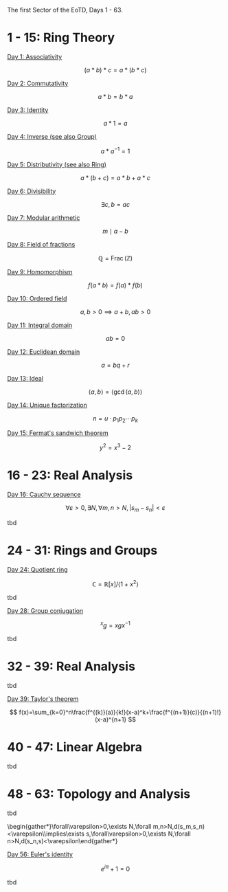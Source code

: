 The first Sector of the EoTD, Days 1 - 63.

# 1 - 15: Ring Theory

[Day 1: Associativity](0-63/0001.md)

$$ (a*b)*c=a*(b*c) $$

[Day 2: Commutativity](0-63/0002.md)

$$ a*b=b*a $$

[Day 3: Identity](0-63/0003.md)

$$ a*1=a $$

[Day 4: Inverse (see also Group)](0-63/0004.md)

$$ a*a^{-1}=1 $$

[Day 5: Distributivity (see also Ring)](0-63/0005.md)

$$ a*(b+c)=a*b+a*c $$

[Day 6: Divisibility](0-63/0006.md)

$$ \exists c,b=ac $$

[Day 7: Modular arithmetic](0-63/0007.md)

$$ m\mid a-b $$

[Day 8: Field of fractions](0-63/0008.md)

$$ \mathbb Q=\operatorname{Frac}(\mathbb Z) $$

[Day 9: Homomorphism](0-63/0009.md)

$$ f(a*b)=f(a)*f(b) $$

[Day 10: Ordered field](0-63/0010.md)

$$ a,b>0\implies a+b,ab>0 $$

[Day 11: Integral domain](0-63/0011.md)

$$ ab=0 $$

[Day 12: Euclidean domain](0-63/0012.md)

$$ a=bq+r $$

[Day 13: Ideal](0-63/0013.md)

$$ \langle a,b\rangle=\langle\gcd(a,b)\rangle $$

[Day 14: Unique factorization](0-63/0014.md)

$$ n=u\cdot p_1p_2\cdots p_k $$

[Day 15: Fermat's sandwich theorem](0-63/0015.md)

$$ y^2=x^3-2 $$

# 16 - 23: Real Analysis

[Day 16: Cauchy sequence](0-63/0016.md)

$$ \forall\varepsilon>0,\exists N,\forall m,n>N,|s_m-s_n|<\varepsilon $$

tbd

# 24 - 31: Rings and Groups

[Day 24: Quotient ring](0-63/0024.md)

$$ \mathbb C=\mathbb R[x]/\langle 1+x^2\rangle $$

tbd

[Day 28: Group conjugation](0-63/0028.md)

$$ ^xg=xgx^{-1} $$

tbd

# 32 - 39: Real Analysis

tbd

[Day 39: Taylor's theorem](0-63/0039.md)

$$ f(x)=\sum_{k=0}^n\frac{f^{(k)}(a)}{k!}(x-a)^k+\frac{f^{(n+1)}(c)}{(n+1)!}(x-a)^{n+1} $$

# 40 - 47: Linear Algebra

tbd

# 48 - 63: Topology and Analysis

tbd

\begin{gather*}\forall\varepsilon>0,\exists N,\forall m,n>N,d(s_m,s_n)<\varepsilon\\\implies\exists s,\forall\varepsilon>0,\exists N,\forall n>N,d(s_n,s)<\varepsilon\end{gather*}

[Day 56: Euler's identity](0-63/0056.md)

$$ e^{i\pi}+1=0 $$

tbd
